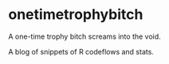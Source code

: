 # onetimetrophybitch

A one-time trophy bitch screams into the void. 

A blog of snippets of R codeflows and stats.